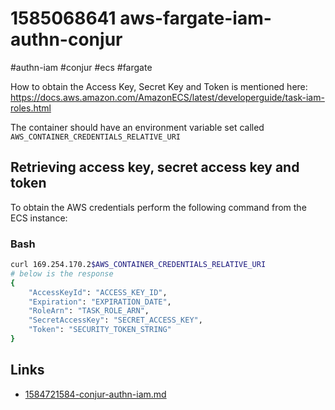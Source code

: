 # 1585068641 aws-fargate-iam-authn-conjur
#authn-iam #conjur #ecs #fargate

How to obtain the Access Key, Secret Key and Token is mentioned here: https://docs.aws.amazon.com/AmazonECS/latest/developerguide/task-iam-roles.html

The container should have an environment variable set called `AWS_CONTAINER_CREDENTIALS_RELATIVE_URI`


## Retrieving access key, secret access key and token
To obtain the AWS credentials perform the following command from the ECS instance:

### Bash
```bash
curl 169.254.170.2$AWS_CONTAINER_CREDENTIALS_RELATIVE_URI
# below is the response
{
    "AccessKeyId": "ACCESS_KEY_ID",
    "Expiration": "EXPIRATION_DATE",
    "RoleArn": "TASK_ROLE_ARN",
    "SecretAccessKey": "SECRET_ACCESS_KEY",
    "Token": "SECURITY_TOKEN_STRING"
}
```


## Links
- [1584721584-conjur-authn-iam.md](1584721584-conjur-authn-iam.md)
